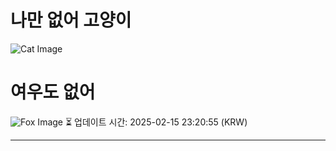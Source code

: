 
# 나만 없어 고양이

![Cat Image](https://cdn2.thecatapi.com/images/MTcyODk5OQ.jpg)

# 여우도 없어
![Fox Image](https://randomfox.ca/images/24.jpg)
⏳ 업데이트 시간: 2025-02-15 23:20:55 (KRW)

---

